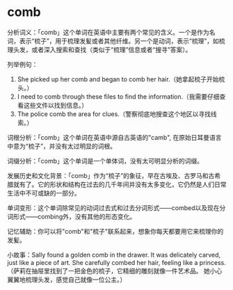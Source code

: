 # comb

分析词义：「comb」这个单词在英语中主要有两个常见的含义。一个是作为名词，表示“梳子”，用于梳理发髪或者其他纤维。另一个是动词，表示“梳理”，如梳理头发，或者深入搜索和查找（类似于“梳理”信息或者“搜寻”答案）。

  

列举例句：

  

1.  She picked up her comb and began to comb her hair.（她拿起梳子开始梳头。）
2.  I need to comb through these files to find the information.（我需要仔细查看这些文件以找到信息。）
3.  The police comb the area for clues.（警察彻底地搜查这个地区以寻找线索。）

  

词根分析：「comb」这个单词在英语中源自古英语的"camb", 在原始日耳曼语言中意为“梳子”，并没有太过明显的词根。

  

词缀分析：「comb」这个单词是一个单体词，没有太可明显分析的词缀。

  

发展历史和文化背景：「comb」作为“梳子”的象征，早在古埃及、古罗马和古希腊就有了。它的形状和结构在过去的几千年间并没有太多变化，它仍然是人们日常生活中不可或缺的一部分。

  

单词变形：这个单词除常见的动词过去式和过去分词形式——combed以及现在分词形式——combing外，没有其他的形态变化。

  

记忆辅助：你可以将"comb"和"梳子"联系起来，想象你每天都要用它来梳理你的发髪。

  

小故事：Sally found a golden comb in the drawer. It was delicately carved, just like a piece of art. She carefully combed her hair, feeling like a princess.（萨莉在抽屉里找到了一把金色的梳子，它精细的雕刻就像一件艺术品。 她小心翼翼地梳理头发，感觉自己就像一位公主。）
